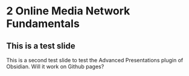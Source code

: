 # 2 Online Media Network Fundamentals

This is a test slide
---
This is a second test slide to test the Advanced Presentations plugin of Obsidian. Will it work on Github pages?
